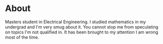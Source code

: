 # About

Masters student in Electrical Engineering.
I studied mathematics in my undergrad and I'm very smug about it.
You cannot stop me from speculating on topics I'm not qualified in.
It has been brought to my attention I am wrong most of the time.
